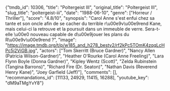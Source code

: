 {"tmdb_id": 10306, "title": "Poltergeist III", "original_title": "Poltergeist III", "slug_title": "poltergeist-iii", "date": "1988-06-10", "genre": ["Horreur / Thriller"], "score": "4.8/10", "synopsis": "Carol Anne s'est enfui chez sa tante et son oncle afin de se cacher du terrible r\u00e9v\u00e9rend Kane, mais celui-ci la retrouve et la poursuit dans un immeuble de verre. Sera-t-elle \u00e0 nouveau capable de d\u00e9jouer les plans du R\u00e9v\u00e9rend ?", "image": "https://image.tmdb.org/t/p/w185_and_h278_bestv2/rf2kPc5TOmK4zqqLcHPc5j2ViGB.jpg", "actors": ["Tom Skerritt (Bruce Gardner)", "Nancy Allen (Patricia Wilson-Gardner)", "Heather O'Rourke (Carol Anne Freeling)", "Lara Flynn Boyle (Donna Gardner)", "Kipley Wentz (Scott)", "Zelda Rubinstein (Tangina Barrons)", "Richard Fire (Dr. Seaton)", "Nathan Davis (Reverend Henry Kane)", "Joey Garfield (Jeff)"], "comments": [], "recommandations_id": [11133, 24929, 11415, 16288], "youtube_key": "dM9aTMgYvY8"}